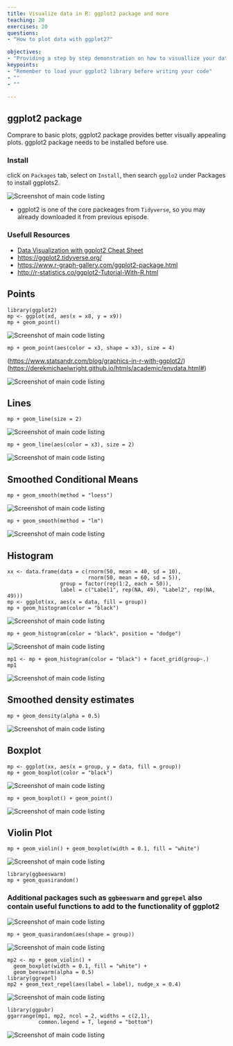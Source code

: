 ```yaml
---
title: Visualize data in R: ggplot2 package and more
teaching: 20
exercises: 20
questions:
- "How to plot data with ggplot2?"

objectives:
- "Providing a step by step demonstration on how to visuallize your data with ggplot2."
keypoints:
- "Remember to load your ggplot2 library before writing your code"
- ""
- ""

---
```


## ggplot2 package 
Comprare to basic plots, ggplot2 package provides better visually appealing plots. ggplot2 package needs to be installed before use. 
### Install
click on `Packages` tab, select on `Install`, then search `ggplo2` under Packages to install ggplots2.


![Screenshot of main code listing](../fig/Visualize-your-data-16.png)

* ggplot2 is one of the core packeages from `Tidyverse`, so you may already downloaded it from previous episode.

### Usefull Resources
* [Data Visualization with ggplot2 Cheat Sheet](https://rstudio.com/wp-content/uploads/2015/03/ggplot2-cheatsheet.pdf)
* https://ggplot2.tidyverse.org/
* https://www.r-graph-gallery.com/ggplot2-package.html
* http://r-statistics.co/ggplot2-Tutorial-With-R.html

## Points
```
library(ggplot2)
mp <- ggplot(xd, aes(x = x8, y = x9))
mp + geom_point()
```
![Screenshot of main code listing](../fig/Visualize-your-data-17.png)

```
mp + geom_point(aes(color = x3, shape = x3), size = 4)
```
(https://www.statsandr.com/blog/graphics-in-r-with-ggplot2/)
(https://derekmichaelwright.github.io/htmls/academic/envdata.html#)
 
 
![Screenshot of main code listing](../fig/Visualize-your-data-18.png)

## Lines
```
mp + geom_line(size = 2)
```
![Screenshot of main code listing](../fig/Visualize-your-data-19.png)

```
mp + geom_line(aes(color = x3), size = 2)
```
![Screenshot of main code listing](../fig/Visualize-your-data-20.png)

## Smoothed Conditional Means
```
mp + geom_smooth(method = "loess")
```

![Screenshot of main code listing](../fig/Visualize-your-data-21.png)

```
mp + geom_smooth(method = "lm")
```
![Screenshot of main code listing](../fig/Visualize-your-data-22.png)

## Histogram
```
xx <- data.frame(data = c(rnorm(50, mean = 40, sd = 10),
                          rnorm(50, mean = 60, sd = 5)),
                 group = factor(rep(1:2, each = 50)),
                 label = c("Label1", rep(NA, 49), "Label2", rep(NA, 49)))
mp <- ggplot(xx, aes(x = data, fill = group))
mp + geom_histogram(color = "black")
```

![Screenshot of main code listing](../fig/Visualize-your-data-23.png)

```
mp + geom_histogram(color = "black", position = "dodge")
```
![Screenshot of main code listing](../fig/Visualize-your-data-24.png)

```
mp1 <- mp + geom_histogram(color = "black") + facet_grid(group~.)
mp1
```
![Screenshot of main code listing](../fig/Visualize-your-data-25.png)

## Smoothed density estimates
```
mp + geom_density(alpha = 0.5)
```
![Screenshot of main code listing](../fig/Visualize-your-data-26.png)

## Boxplot
```
mp <- ggplot(xx, aes(x = group, y = data, fill = group))
mp + geom_boxplot(color = "black")
```
![Screenshot of main code listing](../fig/Visualize-your-data-27.png)

```
mp + geom_boxplot() + geom_point()
```

![Screenshot of main code listing](../fig/Visualize-your-data-28.png)

## Violin Plot
```
mp + geom_violin() + geom_boxplot(width = 0.1, fill = "white")
```
![Screenshot of main code listing](../fig/Visualize-your-data-29.png)

```
library(ggbeeswarm)
mp + geom_quasirandom()
```

### Additional packages such as `ggbeeswarm` and `ggrepel` also contain useful functions to add to the functionality of ggplot2

![Screenshot of main code listing](../fig/Visualize-your-data-30.png)

```
mp + geom_quasirandom(aes(shape = group))
```
![Screenshot of main code listing](../fig/Visualize-your-data-31.png)

```
mp2 <- mp + geom_violin() + 
  geom_boxplot(width = 0.1, fill = "white") +
  geom_beeswarm(alpha = 0.5)
library(ggrepel)
mp2 + geom_text_repel(aes(label = label), nudge_x = 0.4)
```
![Screenshot of main code listing](../fig/Visualize-your-data-32.png)
```
library(ggpubr)
ggarrange(mp1, mp2, ncol = 2, widths = c(2,1),
          common.legend = T, legend = "bottom")
```
![Screenshot of main code listing](../fig/Visualize-your-data-33.png)




